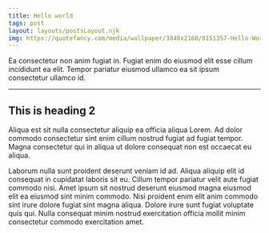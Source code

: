 ```yaml
---
title: Hello world
tags: post
layout: layouts/postsLayout.njk
img: https://quotefancy.com/media/wallpaper/3840x2160/8151357-Hello-World-Wallpaper.jpg
---
```


Ea consectetur non anim fugiat in. Fugiat enim do eiusmod elit esse cillum incididunt ea elit. Tempor pariatur eiusmod ullamco ea sit ipsum consectetur ullamco id.

---

## This is heading 2

Aliqua est sit nulla consectetur aliquip ea officia aliqua Lorem. Ad dolor commodo consectetur sint enim cillum nostrud fugiat ad fugiat tempor. Magna consectetur qui in aliqua ut dolore consequat non est occaecat eu aliqua.

Laborum nulla sunt proident deserunt veniam id ad. Aliqua aliquip elit id consequat in cupidatat laboris sit eu. Cillum tempor pariatur velit aute fugiat commodo nisi. Amet ipsum sit nostrud deserunt eiusmod magna eiusmod elit ea eiusmod sint minim commodo. Nisi proident enim elit anim commodo sint irure dolore fugiat sint magna aliqua. Dolore irure sunt fugiat voluptate quis qui. Nulla consequat minim nostrud exercitation officia mollit minim consectetur commodo exercitation amet.
